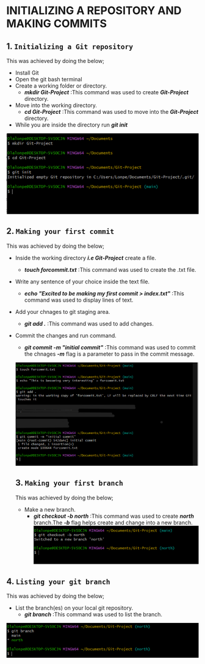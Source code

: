 # INITIALIZING A REPOSITORY AND MAKING COMMITS

## 1. `Initializing a Git repository`
This was achieved by doing the below;
- Install Git
- Open the git bash terminal
- Create a working folder or directory.
  - ***mkdir Git-Project*** :This command was used to create ***Git-Project*** directory.
- Move into the working directory.
  - ***cd Git-Project***  :This command was used to move into the ***Git-Project*** directory.
- While you are inside the directory run ***git init***

![`Initializing a Git repository`](<Images/1. Initializing a Git Repository.PNG>)




## 2. `Making your first commit`
This was achieved by doing the below;
- Inside the working directory ***i.e Git-Project*** create a file.
  - ***touch forcommit.txt***  :This command was used to create the .txt file.
- Write any sentence of your choice inside the text file.
  - ***echo "Excited to be making my first commit > index.txt"***  :This command was used to display lines of text.
- Add your chnages to git staging area.
  - ***git add .***  :This command was used to add changes.
- Commit the changes and run command.
  - ***git commit -m "initial commit"***  :This command was used to commit the chnages ***-m*** flag is a parameter to pass in the commit message.

  ![`Making yout first commit`](<Images/2. Making your first commit.PNG>)




  ## 3. `Making your first branch`
  This was achieved by doing the below;
  - Make a new branch.
    - ***git checkout -b north***  :This command was used to create ***north*** branch.The ***-b*** flag helps create and change into a new branch.
![`Making your first branch`](<Images/3. Making your first Branch.PNG>)




## 4. `Listing your git branch`
This was achieved by doing the below;
- List the branch(es) on your local git repository.
  - ***git branch***  :This command was used to list the branch.

![`Listing your git branch`](<Images/4. Listing your git Branch.PNG>)
